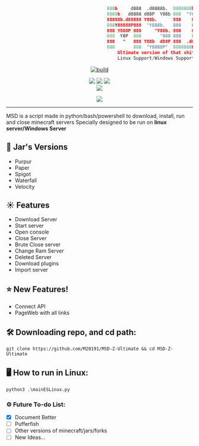 ```python
                                      888b     d888  .d8888b.  8888888b.
                                      8888b   d8888 d88P  Y88b 888  "Y88b
                                      88888b.d88888 Y88b.      888    888
                                      888Y88888P888  "Y888b.   888    888
                                      888 Y888P 888     "Y88b. 888    888
                                      888  Y8P  888       "888 888    888
                                      888   "   888 Y88b  d88P 888  .d88P 
                                      888       888  "Y8888P"  8888888P"  
                                          Ultimate version of that shi*
                                          Linux Support/Windows Support
```

<p align=center>
 <a href="#"><img title="build" src="https://img.shields.io/badge/status-OPTIMIZING-blue?style=for-the-badge&logo=github"><a>
</p>
<p align="center">
  <a href="#"><img src="https://img.shields.io/badge/python-3.8%20%7C%203.9%20%7C%203.10-blue?style=flat-square&logo=python"></a>
  <a href="#"><img src="https://img.shields.io/badge/ -LINUX-blue?style=flat-square&logo=linux"></a>
  <a href="#"><img src="https://img.shields.io/badge/ -WINDOWS-blue?style=flat-square&logo=windows"></a><br>
  <a href="https://api-msd-z.matiasing.repl.co/"><img src="https://img.shields.io/badge/API-LINK-blue?style=for-the-badge"></a>

</p>
<p align="center">
  <a href="#"><img src="https://img.shields.io/github/license/M20191/MSD-Z-Ultimate?style=flat-square&logo=sublime-text"></a>
</p>
   
---
   
MSD is a script made in python/bash/powershell to download, install, run and close minecraft servers 
Specially designed to be run on **linux server/Windows Server**


## 🌿 Jar's Versions

* Purpur  
* Paper 
* Spigot
* Waterfall
* Velocity

## ☀ Features

* Download Server
* Start server
* Open console
* Close Server
* Brute Close server
* Change Ram Server
* Deleted Server
* Download plugins
* Import server
 
## ⭐ New Features!
* Connect API
* PageWeb with all links

## 🛠 Downloading repo, and cd path:
```console
git clone https://github.com/M20191/MSD-Z-Ultimate && cd MSD-Z-Ultimate
```

## 🖥 How to run in Linux:
```console
python3 .\mainESLinux.py
```

### ⚙ Future To-do List:
- [x] Document Better
- [ ] Pufferfish
- [ ] Other versions of minecraft/jars/forks
- [ ] New Ideas...
